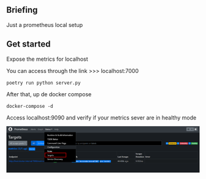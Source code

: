 ## Briefing
Just a prometheus local setup

## Get started

Expose the metrics for localhost

You can access through the link >>> localhost:7000
```
poetry run python server.py
```

After that, up de docker compose
```
docker-compose -d
```

Access localhost:9090 and verify if your metrics sever are in healthy mode

![teste](assets/prome.png)

